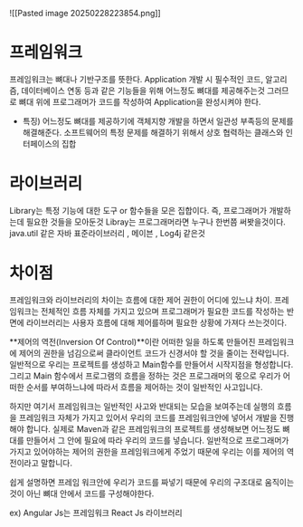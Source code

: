 ![[Pasted image 20250228223854.png]]

# 프레임워크
프레임워크는 뼈대나 기반구조를 뜻한다.
Application 개발 시 필수적인 코드, 알고리즘, 데이터베이스 연동 등과 같은 기능들을 위해
어느정도 뼈대를 제공해주는것 그러므로 뼈대 위에 프로그래머가 코드를 작성하여 Application을 완성시켜야 한다.
- 특징) 어느정도 뼈대를 제공하기에 객체지향 개발을 하면서 일관성 부족등의 문제를 해결해준다.
소프트웨어의 특정 문제를 해결하기 위해서 상호 협력하는 클래스와 인터페이스의 집합

# 라이브러리
Library는 특정 기능에 대한 도구 or 함수들을 모은 집합이다. 즉, 프로그래머가 개발하는데 필요한 것들을 모아둔것
Libray는 프로그래머라면 누구나 한번쯤 써봣을것이다.
java.util 같은 자바 표준라이브러리 , 메이븐 , Log4j 같은것

# 차이점
프레임워크와 라이브러리의 차이는 흐름에 대한 제어 권한이 어디에 있느냐 차이. 프레임워크는 전체적인 흐름 자체를 가지고 있으며 프로그래머가 필요한 코드를 작성하는 반면에 라이브러리는 사용자 흐름에 대해 제어를하며 필요한 상황에 가져다 쓰는것이다.

**제어의 역전(Inversion Of Control)**이란 어떠한 일을 하도록 만들어진 프레임워크에 제어의 권한을 넘김으로써 클라이언트 코드가 신경서야 할 것을 줄이는 전략입니다. 일반적으로 우리는 프로젝트를 생성하고 Main함수를 만들어서 시작지점을 형성합니다. 그리고 Main 함수에서 프로그램의 흐름을 정하는 것은 프로그래머의 몫으로 우리가 어떠한 순서를 부여하느냐에 따라서 흐름을 제어하는 것이 일반적인 사고입니다. 

하지만 여기서 프레임워크는 일반적인 사고와 반대되는 모습을 보여주는데 실행의 흐름을 프레임워크 자체가 가지고 있어서 우리의 코드를 프레임워크안에 넣어서 개발을 진행해야 합니다. 실제로 Maven과 같은 프레임워크의 프로젝트를 생성해보면 어느정도 뼈대를 만들어서 그 안에 필요에 따라 우리의 코드를 넣습니다. 일반적으로 프로그래머가 가지고 있어야하는 제어의 권한을 프레임워크에게 주었기 때문에 우리는 이를 제어의 역전이라고 말합니다.

쉽게 설명하면 프레임 워크안에 우리가 코드를 짜넣기 때문에 우리의 구조대로 움직이는 것이 아닌 뼈대 안에서 코드를 구성해야한다.


ex)
Angular Js는 프레임워크
React Js 라이브러리